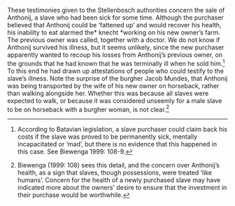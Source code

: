 These testimonies given to the Stellenbosch authorities concern the sale of Anthonij, a slave who had been sick for some time. Although the purchaser believed that Anthonij could be ‘fattened up’ and would recover his health, his inability to eat alarmed the* knecht *working on his new owner’s farm. The previous owner was called, together with a doctor. We do not know if Anthonij survived his illness, but it seems unlikely, since the new purchaser apparently wanted to recoup his losses from Anthonij’s previous owner, on the grounds that he had known that he was terminally ill when he sold him.[^1] To this end he had drawn up attestations of people who could testify to the slave’s illness. Note the surprise of the burgher Jacob Mundes, that Anthonij was being transported by the wife of his new owner on horseback, rather than walking alongside her. Whether this was because all slaves were expected to walk, or because it was considered unseemly for a male slave to be on horseback with a burgher woman, is not clear.[^2]

[^1]: According to Batavian legislation, a slave purchaser could claim back his costs if the slave was proved to be permanently sick, mentally incapacitated or ‘mad’, but there is no evidence that this happened in this case. See Biewenga 1999: 108-9.

[^2]: Biewenga (1999: 108) sees this detail, and the concern over Anthonij’s health, as a sign that slaves, though possessions, were treated ‘like humans’. Concern for the health of a newly purchased slave may have indicated more about the owners’ desire to ensure that the investment in their purchase would be worthwhile.
